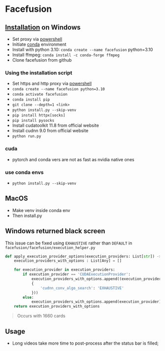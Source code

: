 # Facefusion

## [Installation](https://docs.facefusion.io/installation) on Windows

- Set proxy via [powershell](conda.md#^377d00)
- Initiate [conda](conda.md) environment
- Install with python 3.10: `conda create --name facefusion` python=3.10
- Install ffmpeg: `conda install -c conda-forge ffmpeg`
- Clone facefusion from github
### Using the installation script

- Set https and http proxy via [powershell](conda.md#^377d00)
- `conda create --name facefusion python=3.10`
- `conda activate facefusion`
- `conda install pip`
- `git clone --depth=1 <link>`
- `python install.py --skip-venv`
- `pip install httpx[socks]`
- `pip install pysocks`
- Install cudatoolkit 11.8 from official website
- Install cudnn 9.0 from official website
- `python run.py`

### cuda

- pytorch and conda vers are not as fast as nvidia native ones

### use conda envs

- `python install.py --skip-venv`
## MacOS

- Make venv inside conda env
- Then install.py

## Windows returned black screen

This issue can be fixed using `EXHAUSTIVE` rather than `DEFAULT` in `facefusion/facefusion/execution_helper.py`

``` python
def apply_execution_provider_options(execution_providers: List[str]) -> List[Any]:
    execution_providers_with_options : List[Any] = []

    for execution_provider in execution_providers:
        if execution_provider == 'CUDAExecutionProvider':
            execution_providers_with_options.append((execution_provider,
            {
                'cudnn_conv_algo_search': 'EXHAUSTIVE'
            }))
        else:
            execution_providers_with_options.append(execution_provider)
    return execution_providers_with_options
```

> Occurs with 1660 cards

## Usage

- Long videos take more time to post-process after the status bar is filled;